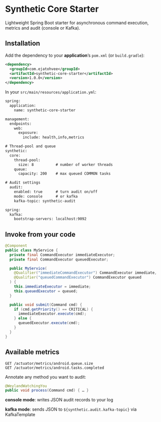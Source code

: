 # Synthetic Core Starter

Lightweight Spring Boot starter for asynchronous command execution, metrics and audit (console or Kafka).

## Installation

Add the dependency to your **application**’s `pom.xml` (or `build.gradle`):

```xml
<dependency>
  <groupId>com.ejatohvee</groupId>
  <artifactId>synthetic-core-starter</artifactId>
  <version>1.0.0</version>
</dependency>
```

In your `src/main/resources/application.yml`:
```xml
spring:
  application:
    name: synthetic-core-starter

management:
  endpoints:
    web:
      exposure:
        include: health,info,metrics

# Thread‑pool and queue
synthetic:
  core:
    thread-pool:
      size: 8          # number of worker threads
    queue:
      capacity: 200    # max queued COMMON tasks

# Audit settings
  audit:
    enabled: true      # turn audit on/off
    mode: console      # or kafka
    kafka-topic: synthetic-audit

spring:
  kafka:
    bootstrap-servers: localhost:9092
```

## Invoke from your code
```java
@Component
public class MyService {
  private final CommandExecutor immediateExecutor;
  private final CommandExecutor queuedExecutor;

  public MyService(
    @Qualifier("immediateCommandExecutor") CommandExecutor immediate,
    @Qualifier("queuedCommandExecutor") CommandExecutor queued
  ) {
    this.immediateExecutor = immediate;
    this.queuedExecutor = queued;
  }

  public void submit(Command cmd) {
    if (cmd.getPriority() == CRITICAL) {
      immediateExecutor.execute(cmd);
    } else {
      queuedExecutor.execute(cmd);
    }
  }
}
```

## Available metrics
```
GET /actuator/metrics/android.queue.size
GET /actuator/metrics/android.tasks.completed
```

Annotate any method you want to audit:
```java
@WeylandWatchingYou
public void process(Command cmd) { … }
```
**console mode**: writes JSON audit records to your log

**kafka mode**: sends JSON to `${synthetic.audit.kafka-topic}` via KafkaTemplate
